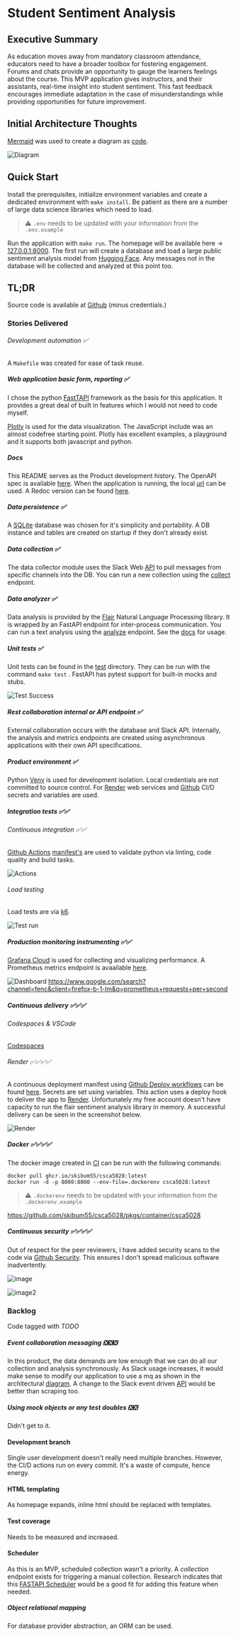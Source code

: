 # Student Sentiment Analysis

## Executive Summary

As education moves away from mandatory classroom attendance, educators need to have a broader toolbox for fostering engagement.  Forums and chats provide an opportunity to gauge the learners feelings about the course.  This MVP application gives instructors, and their assistants, real-time insight into student sentiment.  This fast feedback encourages immediate adaptation in the case of misunderstandings while providing opportunities for future improvement.

## Initial Architecture Thoughts

[Mermaid](https://mermaid.live/) was used to create a diagram as [code](./images/Mermaid-Product-Architecture.txt).

![Diagram](./images/Mermaid-Product-Architecture.png)

## Quick Start

Install the prerequisites, initialize environment variables and create a dedicated environment with ``` make install ```.  Be patient as there are a number of large data science libraries which need to load.

> :warning:  ```.env``` needs to be updated with your information from the ```.env.example```

Run the application with ``` make run ```.  The homepage will be available here ->  [127.0.0.1:8000](http://127.0.0.1:8000). The first run will create a database and load a large public sentiment analysis model from [Hugging Face](https://huggingface.co/).  Any messages not in the database will be collected and analyzed at this point too.

## TL;DR

Source code is available at [Github](https://github.com/skibum55/csca5028) (minus credentials.)

### Stories Delivered

###### Development automation ✅

A ```Makefile``` was created for ease of task reuse.
	
##### Web application basic form, reporting ✅

I chose the python [FastTAPI](https://fastapi.tiangolo.com/) framework as the basis for this application.  It provides a great deal of built in features which I would not need to code myself. 

[Plotly](https://plotly.com/) is used for the data visualization. The JavaScript include was an almost codefree starting point.  Plotly has excellent examples, a playground and it supports both javascript and python.

##### Docs

This README serves as the Product development history.  The OpenAPI spec is available [here](./docs/openapi.json). When the application is running, the local [url](http://127.0.0.1:8000/docs#/) can be used.  A Redoc version can be found [here](http://127.0.0.1:8000/redoc).

##### Data persistence ✅

A [SQLite](https://www.sqlite.org/index.html) database was chosen for it's simplicity and portability.  A DB instance and tables are created on startup if they don't already exist.

##### Data collection ✅  

The data collector module uses the Slack Web [API](https://api.slack.com/web) to pull messages from specific channels into the DB.  You can run a new collection using the [collect](http://127.0.0.1:8000/collect) endpoint.

##### Data analyzer ✅

Data analysis is provided by the [Flair](flairnlp.github.io/) Natural Language Processing library.  It is wrapped by an FastAPI endpoint for inter-process communication. You can run a text analysis using the [analyze](http://127.0.01:8000/analyze) endpoint. See the [docs](http://127.0.0.1:8000/docs#/) for usage.

##### Unit tests ✅

Unit tests can be found in the [test](./test/) directory.  They can be run with the command ``` make test ``` . FastAPI has pytest support for built-in mocks and stubs.

![Test Success](./images/unit_tests_passing.png)

##### Rest collaboration internal or API endpoint ✅

External collaboration occurs with the database and Slack API. Internally, the analysis and metrics endpoints are created using asynchronous applications with their own API specifications.

##### Product environment ✅ 

Python [Venv](https://docs.python.org/3/library/venv.html) is used for development isolation. Local credentials are not committed to source control.  For [Render](https://render.com) web services and [Github](https://github.com/) CI/D secrets and variables are used.

##### Integration tests ✅✅

###### Continuous integration ✅✅ 

[Github Actions](https://github.com/skibum55/csca5028/actions) [manifest's](./.github/workflows/) are used to validate python via linting, code quality and build tasks. 

![Actions](./images/csca5028_github_actions_runs.png)

###### Load testing

Load tests are via [k6](https://seankeery.grafana.net/a/k6-app/projects/3663881).

![Test run](./images/k6_load_test.png)

##### Production monitoring instrumenting ✅✅ 

[Grafana Cloud](https://seankeery.grafana.net) is used for collecting and visualizing performance.  A Prometheus metrics endpoint is avaailable [here](https://127.0.0.1/metrics/).

![Dashboard](./images/grafana_metrics.png)
https://www.google.com/search?channel=fenc&client=firefox-b-1-lm&q=prometheus+requests+per+second


##### Continuous delivery ✅✅✅ 

###### Codespaces & VSCode

[Codespaces](https://psychic-trout-ppq4r776r5hxg-8000.app.github.dev/)

###### Render ✅✅✅✅

A continuous deployment manifest using [Github Deploy workflows](https://github.com/skibum55/csca5028/actions/runs/6525314861/job/17717874814) can be found [here](./.github/workflows/continuous-deployment.yml).  Secrets are set using variables.  This action uses a deploy hook to deliver the app to [Render](https://dashboard.render.com).  Unfortunately my free account doesn't have capacity to run the flair sentiment analysis library in memory.  A successful delivery can be seen in the screenshot below.

![Render](./images/render_deployment.png)

##### Docker ✅✅✅✅

The docker image created in [CI](#continuous-integration-✅✅) can be run with the following commands:

```
docker pull ghcr.io/skibum55/csca5028:latest
docker run -d -p 8000:8000 --env-file=.dockerenv csca5028:latest
```

> :warning: ```.dockerenv``` needs to be updated with your information from the ```.dockerenv.example```

https://github.com/skibum55/csca5028/pkgs/container/csca5028

##### Continuous security ✅✅✅✅

Out of respect for the peer reviewers, I have added security scans to the code via [Github Security](https://github.com/skibum55/csca5028/security).  This ensures I don't spread malicious software inadvertently.


![image](./images/continuous_security_overview.png)

![image2](./images/continuous_security_codeql.png)

### Backlog

Code tagged with *TODO*

##### Event collaboration messaging ❎❎❎

In this product, the data demands are low enough that we can do all our collection and analysis synchronously.  As Slack usage increases, it would make sense to modify our application to use a mq as shown in the architectural [diagram](#initial-architecture-thoughts).  A change to the Slack event driven [API](https://api.slack.com/events) would be better than scraping too.

##### Using mock objects or any test doubles ❎❎

Didn't get to it.

#### Development branch

Single user development doesn't really need multiple branches.  However, the CI/D actions run on every commit.  It's a waste of compute, hence energy.

#### HTML templating

As homepage expands, inline html should be replaced with templates.

#### Test coverage

Needs to be measured and increased.

#### Scheduler

As this is an MVP, scheduled collection wasn't a priority.  A _collection_ endpoint exists for triggering a manual collection.  Research indicates that this [FASTAPI Scheduler](https://pypi.org/project/fastapi-scheduler/) would be a good fit for adding this feature when needed.

##### Object relational mapping

For database provider abstraction, an ORM can be used.